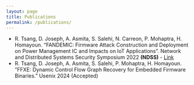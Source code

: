 ```yaml
---
layout: page
title: Publications
permalink: /publications/
---
```


* R. Tsang, D. Joseph, A. Asmita, S. Salehi, N. Carreon, P. Mohaptra, H. Homayoun. “FANDEMIC: Firmware Attack
Construction and Deployment on Power Management IC and Impacts on IoT Applications”. Network and
Distributed Systems Security Symposium 2022 **(NDSS)** - [Link](https://www.ndss-symposium.org/wp-content/uploads/2022-349-paper.pdf)
* R. Tsang, D. Joseph, A. Asmita, S. Salehi, P. Mohaptra, H. Homayoun. ”FFXE: Dynamic Control Flow Graph Recovery for Embedded Firmware Binaries.” Usenix 2024 (Accepted)